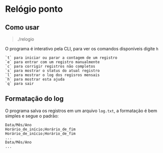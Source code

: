 # Relógio ponto
## Como usar
> ./relogio

O programa é interativo pela CLI, para ver os comandos disponíveis digite `h`

    `t` para iniciar ou parar a contagem de um registro
    `e` para entrar com um registro manualmente
    `c` para corrigir registros não completos
    `s` para mostrar o status do atual registro
    `l` para mostrar o log dos regisros mensais
    `h` para mostrar esta ajuda
    `q` para sair

## Formatação do log
O programa salva os registros em um arquivo `log.txt`, a formatação é bem simples e segue o padrão:

    Data/Mês/Ano
    Horário_de_início;Horário_de_fim
    Horário_de_início;Horário_de_fim
    ...
    Data/Mês/Ano
    ...
